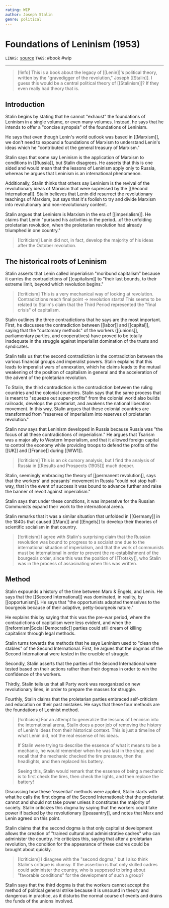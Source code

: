 ```yaml
---
rating: WIP
author: Joseph Stalin
genre: political
---
```

# Foundations of Leninism (1953)
`LINKS:` [source](https://www.marxists.org/reference/archive/stalin/works/1924/foundations-leninism/index.htm)
`TAGS`: #book #wip 

---
> [!info]
> This is a book about the legacy of [[Lenin]]'s political theory, written by the "gravedigger of the revolution," Joseph [[Stalin]]. I guess this would be a central political theory of [[Stalinism]]? If they even really had theory that is.

## Introduction
Stalin begins by stating that he cannot "exhaust" the foundations of Leninism in a single volume, or even many volumes. Instead, he says that he intends to offer a "concise synopsis" of the foundations of Leninism. 

He says that even though Lenin's world outlook was based in [[Marxism]], we don't need to expound a foundations of Marxism to understand Lenin's ideas which he "contributed ot the general treasury of Marxism."

Stalin says that some say Leninism is the application of Marxism to conditions in [[Russia]], but Stalin disagrees. He asserts that this is one sided and would mean that the lessons of Leninism apply only to Russia, whereas he argues that Leninism is an international phenomenon.

Additionally, Stalin thinks that others say Leninism is the revival of the revolutionary ideas of Marxism that were supressed by the [[Second International]]. Stalin believes that Lenin did resurrect the revolutionary teachings of Marxism, but says that it's foolish to try and divide Marxism into revolutionary and non-revolutionary content. 

Stalin argues that Leninism is Marxism in the era of [[imperialism]]. He claims that Lenin "pursued his activities in the period...of the unfolding proletarian revolution, when the proletarian revolution had already triumphed in one country." 

> [!criticism]
> Lenin did not, in fact, develop the majority of his ideas after the October revolution.

## The historical roots of Leninism
Stalin asserts that Lenin called imperialism "moribund capitalism" because it carries the contradictions of [[capitalism]] to "their last bounds, to their extreme limit, beyond which revolution begins."

> [!criticism]
> This is a very mechanical way of looking at revolution. Contradictions reach final point -> revolution starts! This seems to be related to Stalin's claim that the Third Period represented the "final crisis" of capitalism. 

Stalin outlines the three contradictions that he says are the most important. First, he discusses the contradiction between [[labor]] and [[capital]], saying that the "customary methods" of the workers ([[unions]], parliamentary parties, and cooperatives) have proved to be totally inadequate in the struggle against imperialist domination of the trusts and syndicates.

Stalin tells us that the second contradiction is the contradiction between the various financial groups and imperalist powers. Stalin explains that this leads to imperalist wars of annexation, which he claims leads to the mutual weakening of the position of capitalism in general and the acceleration of the advent of the proletarian revolution. 

To Stalin, the third contradiction is the contradiction between the ruling countries and the colonial countries. Stalin says that the same process that is meant to "squeeze out super-profits" from the colonial world also builds railroads, develops the proletariat, and awakens the national liberation movement. In this way, Stalin argues that these colonial countries are transformed from "reserves of imperialism into reserves of proletarian revolution." 

Stalin now says that Leninism developed in Russia because Russia was "the focus of all these contradictions of imperialism." He argues that Tsarism was a major ally to Western Imperialism, and that it allowed foreign capital to control the economy while providing troops to defend the profits of the [[UK]] and [[France]] during [[WW1]]. 

> [!criticism]
> This is an ok cursory analysis, but I find the analysis of Russia in [[Results and Prospects (1905)]] much deeper.

Stalin, seemingly embracing the theory of [[permanent revolution]], says that the workers' and peasants' movement in Russia "could not stop half-way, that in the event of success it was bound to advance further and raise the banner of revolt against imperialism." 

Stalin says that under these condtions, it was imperative for the Russian Communists expand their work to the international arena. 

Stalin remarks that it was a similar situation that unfolded in [[Germany]] in the 1840s that caused [[Marx]] and [[Engels]] to develop their theories of scientific socialism in that country.

> [!criticism]
> I agree with Stalin's surprising claim that the Russian revolution was bound to progress to a socialst one due to the international situation of imperialism, and that the work of communists must be international in order to prevent the re-establishment of the bourgeois order, since this was the position of [[Trotsky]], who Stalin was in the process of assasinating when this was written.

## Method
Stalin expounds a history of the time between Marx & Engels, and Lenin. He says that the [[Second International]] was dominated, in reality, by [[opportunism]]. He says that "the opportunists adapted themselves to the bourgeois because of their adaptive, petty-bourgeois nature."

He explains this by saying that this was the pre-war period, where the contradictions of capitalism were less evident, and when the [[reformism|Social Democratic]] parties could still dream of killing capitalism through legal methods.

Stalin turns towards the methods that he says Leninism used to "clean the stables" of the Second International. First, he argues that the dogmas of the Second International were tested in the crucible of struggle.

Secondly, Stalin asserts that the parties of the Second International were tested based on their actions rather than their dogmas in order to win the confidence of the workers.

Thirdly, Stalin tells us that all Party work was reorganized on new revolutionary lines, in order to prepare the masses for struggle.

Fourthly, Stalin claims that the proletarian parties embraced self-criticism and education on their past mistakes. He says that these four methods are the foundations of Leninist method.

> [!criticism]
> For an attempt to generalize the lessons of Leninism into the international arena, Stalin does a poor job of removing the history of Lenin's ideas from their historical context. This is just a timeline of what Lenin did, not the real essense of his ideas. 
> 
> If Stalin were trying to describe the essence of what it means to be a mechanic, he would remember when he was last in the shop, and recall that the mechanic checked the tire pressure, then the headlights, and then replaced his battery.
> 
> Seeing this, Stalin would remark that the essense of being a mechanic is to first check the tires, then check the lights, and then replace the battery!

Discussing how these 'essential' methods were applied, Stalin starts with what he calls the first dogma of the Second International: that the proletariat cannot and should not take power unless it constitutes the majority of society. Stalin criticizes this dogma by saying that the workers could take power if backed by the revolutionary [[peasantry]], and notes that Marx and Lenin agreed on this point.

Stalin claims that the second dogma is that only capitalist development allows the creation of "trained cultural and administrative cadres" who can administer the country. He criticizes this, saying that after a proletarian revolution, the condition for the appearance of these cadres could be brought about quickly. 

> [!criticism]
> I disagree with the "second dogma," but I also think Stalin's critique is clumsy. If the assertion is that only skilled cadres could administer the country, who is supposed to bring about "favorable conditions" for the development of such a group?

Stalin says that the third dogma is that the workers cannot accept the method of political general strike because it is unsound in theory and dangerous in practice, as it disturbs the normal course of events and drains the funds of the unions involved. 